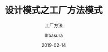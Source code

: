 ---  
layout:     post
title:      设计模式之工厂方法模式
subtitle:   工厂方法 
date:       2019-02-14
author:     lhbasura
header-img: 
keywords_post:  ""
catalog: true
tags:
    -   
---  